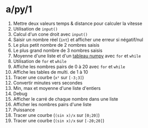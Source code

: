 # a/py/1

1. Mettre deux valeurs temps & distance pour calculer la vitesse
2. Utilisation de `input()`
3. Calcul d'un cone droit avec `input()`
4. Saisir un nombre réel (`int`) et afficher une erreur si négatif/nul
5. Le plus petit nombre de 2 nombres saisis
6. Le plus grand nombre de 3 nombres saisis
7. Moyenne d'une liste et d'un [tableau numpy](https://numpy.org/doc/stable/reference/generated/numpy.array.html) avec `for` et `while`
8. Utilisation de `for` et `while`
9. Affiche les nombres pairs de 0 à 20 avec `for` et `while`
10. Affiche les tables de multi. de 1 à 10
11. Tracer une courbe (`x²` sur `[-3;3]`)
12. Convertir minutes vers secondes
13. Min, max et moyenne d'une liste d'entiers
14. Debug
15. Afficher le carré de chaque nombre dans une liste
16. Afficher les nombres pairs d'une liste
17. Puissance
18. Tracer une courbe (`(sin x)/x` sur `[0;20]`)
19. Tracer une courbe (`(sin x)/x` sur `[-20;20]`)
